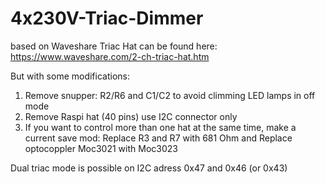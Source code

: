 # 4x230V-Triac-Dimmer
based on Waveshare Triac Hat
can be found here: https://www.waveshare.com/2-ch-triac-hat.htm

But with some modifications:
1. Remove snupper: R2/R6 and C1/C2 to avoid climming LED lamps in off mode
2. Remove Raspi hat (40 pins) use I2C connector only
3. If you want to control more than one hat at the same time, make a current save mod:
   Replace R3 and R7 with 681 Ohm and Replace optocoppler Moc3021 with Moc3023
   
Dual triac mode is possible on I2C adress 0x47 and 0x46 (or 0x43)
